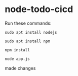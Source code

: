 # node-todo-cicd

Run these commands:


`sudo apt install nodejs`


`sudo apt install npm`


`npm install`

`node app.js`

made changes 
